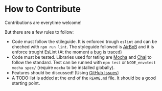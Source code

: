 # How to Contribute

Contributions are everytime welcome!

But there are a few rules to follow:

- Code must follow the stileguide. It is enforced trough `eslint` and can be cheched with `npm run lint`. The styleguide followed is [AirBnB](https://github.com/airbnb/javascript) and it is enforce trought EsLint (At the moment a [bug](https://github.com/airbnb/javascript/pull/730) is traced)
- Code must be tested. Libraries used for teting are [Mocha](https://mochajs.org/) and [Chai](http://chaijs.com/) to follow the standard. Test can be runned with `npm test` or `NODE_env=test mocha spec/` (require `mocha` to be installed globally).
- Features should be discussed! (Using [GitHub Issues](https://github.com/teone/easy-mocker/issues))
- A TODO list is added at the end of the `REAME.md` file. It should be a good starting point.